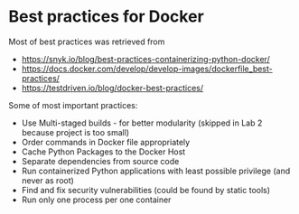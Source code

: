 # Best practices for Docker 


Most of best practices was retrieved from 
- https://snyk.io/blog/best-practices-containerizing-python-docker/
- https://docs.docker.com/develop/develop-images/dockerfile_best-practices/
- https://testdriven.io/blog/docker-best-practices/

Some of most important practices: 
- Use Multi-staged builds - for better modularity (skipped in Lab 2 because project is too small)
- Order commands in Docker file appropriately
- Cache Python Packages to the Docker Host
- Separate dependencies from source code
- Run containerized Python applications with least possible privilege (and never as root)
- Find and fix security vulnerabilities (could be found by static tools)
- Run only one process per one container